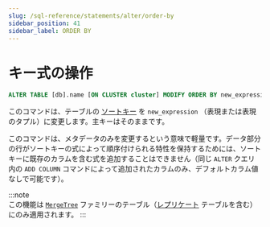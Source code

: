 ```yaml
---
slug: /sql-reference/statements/alter/order-by
sidebar_position: 41
sidebar_label: ORDER BY
---
```



# キー式の操作

``` sql
ALTER TABLE [db].name [ON CLUSTER cluster] MODIFY ORDER BY new_expression
```

このコマンドは、テーブルの [ソートキー](../../../engines/table-engines/mergetree-family/mergetree.md) を `new_expression` （表現または表現のタプル）に変更します。主キーはそのままです。

このコマンドは、メタデータのみを変更するという意味で軽量です。データ部分の行がソートキーの式によって順序付けられる特性を保持するためには、ソートキーに既存のカラムを含む式を追加することはできません（同じ `ALTER` クエリ内の `ADD COLUMN` コマンドによって追加されたカラムのみ、デフォルトカラム値なしで可能です）。

:::note    
この機能は [`MergeTree`](../../../engines/table-engines/mergetree-family/mergetree.md) ファミリーのテーブル（[レプリケート](../../../engines/table-engines/mergetree-family/replication.md) テーブルを含む）にのみ適用されます。
:::
